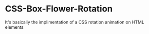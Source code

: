 # CSS-Box-Flower-Rotation
It's basically the implimentation of a CSS rotation animation on HTML elements
